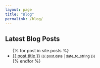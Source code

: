 ```yaml
---
layout: page
title: "Blog"
permalink: /blog/
---
```


## Latest Blog Posts

<ul>
  {% for post in site.posts %}
    <li>
      <a href="{{ post.url }}">{{ post.title }}</a>
      <small>({{ post.date | date_to_string }})</small>
    </li>
  {% endfor %}
</ul>
